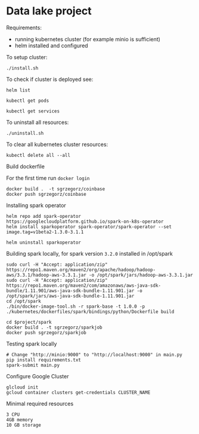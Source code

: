 # Data lake project

Requirements:
- running kubernetes cluster (for example minio is sufficient)
- helm installed and configured

To setup cluster:
```
./install.sh
```

To check if cluster is deployed see:
```
helm list
```
```
kubectl get pods
```
```
kubectl get services
```

To uninstall all resources:
```
./uninstall.sh
```

To clear all kubernetes cluster resources:
```
kubectl delete all --all
```

Build dockerfile

For the first time run
`docker login`

```
docker build .  -t sgrzegorz/coinbase
docker push sgrzegorz/coinbase
```

Installing spark operator

```
helm repo add spark-operator https://googlecloudplatform.github.io/spark-on-k8s-operator
helm install sparkoperator spark-operator/spark-operator --set image.tag=v1beta2-1.3.0-3.1.1

helm uninstall sparkoperator

```



Building spark locally, for spark version `3.2.0` installed in /opt/spark

```
sudo curl -H "Accept: application/zip" https://repo1.maven.org/maven2/org/apache/hadoop/hadoop-aws/3.3.1/hadoop-aws-3.3.1.jar -o /opt/spark/jars/hadoop-aws-3.3.1.jar
sudo curl -H "Accept: application/zip" https://repo1.maven.org/maven2/com/amazonaws/aws-java-sdk-bundle/1.11.901/aws-java-sdk-bundle-1.11.901.jar -o /opt/spark/jars/aws-java-sdk-bundle-1.11.901.jar
cd /opt/spark
./bin/docker-image-tool.sh -r spark-base -t 1.0.0 -p ./kubernetes/dockerfiles/spark/bindings/python/Dockerfile build
```

```
cd $project/spark
docker build . -t sgrzegorz/sparkjob 
docker push sgrzegorz/sparkjob
```

Testing spark locally
 
```
# Change "http://minio:9000" to "http://localhost:9000" in main.py
pip install requirements.txt
spark-submit main.py

```

Configure Google Cluster

```
glcloud init
gcloud container clusters get-credentials CLUSTER_NAME

```

Minimal required resources
```
3 CPU
4GB memory 
10 GB storage
```
